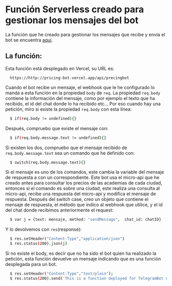 # Función Serverless creado para gestionar los mensajes del bot

La función que he creado para gestionar los mensajes que recibe y envía el bot se encuentra [aquí](https://github.com/WolfYe98/Proyecto_IV_Bate/blob/master/Vercel/pricing-bot/api/pricingbot.js).

## La función:
Esta función está desplegado en Vercel, su URL es:
```
  https://http://pricing-bot.vercel.app/api/precingbot
```
Cuando el bot recibe un mensaje, el webhook que le he configurado lo manda a esta función en la propiedad ```body``` de ```req```.
La propiedad ```req.body``` contiene la información del mensaje, como por ejemplo el texto que ha recibido, el id del chat donde lo ha recibido etc...
Por eso cuando hay una petición, miro si existe la propiedad ```req.body``` con esta línea:
```bash
  $ if(req.body != undefined){}
```
Después, compruebo que existe el mensaje con:
```bash
  $ if(req.body.message.text != undefined){}
```
Si existen los dos, compruebo que el mensaje recibido de ```req.body.message.text``` sea un comando que he definido con:
```bash
  $ switch(req.body.message.text){}
```
Si el mensaje es uno de los comandos, este cambia la variable del mensaje de respuesta a con un correspondiente.
Este bot usa el micro-api que he creado antes para consultar los precios de las academias de cada ciudad, entonces si el comando es sobre una ciudad, este realiza una consulta al micro-api, recibe una respuesta del micro-api y modifica el mensaje de respuesta.
Después del switch case, creo un objeto que contiene el mensaje de respuesta, el método que indico al webhook que utilice, y el id del chat donde recibimos anteriormente el request:
```bash
  $ var j = {text: mensaje, method: "sendMessage",  chat_id: chatID}
```
Y lo devolvemos con ```res```(response):
```bash
  $ res.setHeader("Content-Type","application/json")
  $ res.status(200).json(j)
```

Si no existe el body, es decir que no ha sido el bot quien ha realizado la petición, esta función devuelve un mensaje indicando que es una función desplegada para un bot.
```bash
  $ res.setHeader("Content-Type","text/plain");
  $ res.status(200).send('This is a function deployed for TelegramBot named @academiespricingbot');
```
